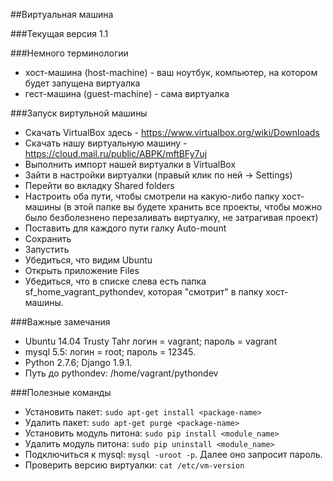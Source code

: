 ##Виртуальная машина

###Текущая версия
1.1

###Немного терминологии
* хост-машина (host-machine) - ваш ноутбук, компьютер, на котором будет запущена виртуалка
* гест-машина (guest-machine) - сама виртуалка

###Запуск виртульной машины

* Скачать VirtualBox здесь - https://www.virtualbox.org/wiki/Downloads
* Скачать нашу виртуальную машину - https://cloud.mail.ru/public/ABPK/mftBFy7uj
* Выполнить импорт нашей виртуалки в VirtualBox
* Зайти в настройки виртуалки (правый клик по ней -> Settings)
* Перейти во вкладку Shared folders
* Настроить оба пути, чтобы смотрели на какую-либо папку хост-машины (в этой папке вы будете хранить все проекты, чтобы можно было безболезнено перезаливать виртуалку, не затрагивая проект)
* Поставить для каждого пути галку Auto-mount
* Сохранить
* Запустить
* Убедиться, что видим Ubuntu
* Открыть приложение Files
* Убедиться, что в списке слева есть папка sf\_home\_vagrant\_pythondev, которая "смотрит" в папку хост-машины.

###Важные замечания

* Ubuntu 14.04 Trusty Tahr логин = vagrant; пароль = vagrant
* mysql 5.5: логин = root; пароль = 12345.
* Python 2.7.6; Django 1.9.1.
* Путь до pythondev: /home/vagrant/pythondev

###Полезные команды

* Установить пакет: ```sudo apt-get install <package-name>```
* Удалить пакет: ```sudo apt-get purge <package-name>```
* Установить модуль питона: ```sudo pip install <module_name>```
* Удалить модуль питона: ```sudo pip uninstall <module_name>```
* Подключиться к mysql: ```mysql -uroot -p```. Далее оно запросит пароль.
* Проверить версию виртуалки: ```cat /etc/vm-version```
